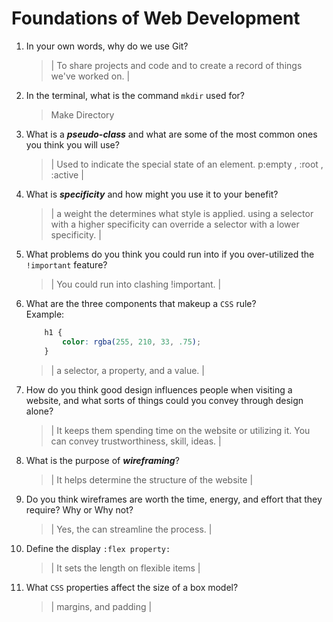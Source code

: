 # Foundations of Web Development
01. In your own words, why do we use Git?
    > | To share projects and code and to create a record of things we've worked on. |

02. In the terminal, what is the command `mkdir` used for?
    > Make Directory

03. What is a ***pseudo-class*** and what are some of the most common ones you think you will use?
    > | Used to indicate the special state of an element. 
    p:empty , :root , :active |

04. What is ***specificity*** and how might you use it to your benefit?
    > | a weight the determines what style is applied. using a selector with a higher specificity can override a selector with a lower specificity. |

05. What problems do you think you could run into if you over-utilized the `!important` feature?
    > | You could run into clashing !important. |

06. What are the three components that makeup a `CSS` rule? <br> Example:

    ```css
        h1 {
            color: rgba(255, 210, 33, .75);
        }
    ```

    > | a selector, a property, and a value. |

07. How do you think good design influences people when visiting a website, and what sorts of things could you convey through design alone?
    > | It keeps them spending time on the website or utilizing it. You can convey trustworthiness, skill, ideas. |

08. What is the purpose of ***wireframing***?
    > | It helps determine the structure of the website |

09. Do you think wireframes are worth the time, energy, and effort that they require? Why or Why not?
    > | Yes, the can streamline the process. |

10. Define the display `:flex property:`
    > | It sets the length on flexible items |

11. What `CSS` properties affect the size of a box model?
    > | margins, and padding |
